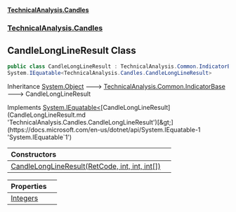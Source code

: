 #### [TechnicalAnalysis.Candles](TechnicalAnalysis.Candles.md 'TechnicalAnalysis.Candles')
### [TechnicalAnalysis.Candles](TechnicalAnalysis.Candles.md#TechnicalAnalysis.Candles 'TechnicalAnalysis.Candles')

## CandleLongLineResult Class

```csharp
public class CandleLongLineResult : TechnicalAnalysis.Common.IndicatorBase,
System.IEquatable<TechnicalAnalysis.Candles.CandleLongLineResult>
```

Inheritance [System.Object](https://docs.microsoft.com/en-us/dotnet/api/System.Object 'System.Object') &#129106; [TechnicalAnalysis.Common.IndicatorBase](https://docs.microsoft.com/en-us/dotnet/api/TechnicalAnalysis.Common.IndicatorBase 'TechnicalAnalysis.Common.IndicatorBase') &#129106; CandleLongLineResult

Implements [System.IEquatable&lt;](https://docs.microsoft.com/en-us/dotnet/api/System.IEquatable-1 'System.IEquatable`1')[CandleLongLineResult](CandleLongLineResult.md 'TechnicalAnalysis.Candles.CandleLongLineResult')[&gt;](https://docs.microsoft.com/en-us/dotnet/api/System.IEquatable-1 'System.IEquatable`1')

| Constructors | |
| :--- | :--- |
| [CandleLongLineResult(RetCode, int, int, int[])](CandleLongLineResult.CandleLongLineResult(RetCode,int,int,int[]).md 'TechnicalAnalysis.Candles.CandleLongLineResult.CandleLongLineResult(TechnicalAnalysis.Common.RetCode, int, int, int[])') | |

| Properties | |
| :--- | :--- |
| [Integers](CandleLongLineResult.Integers.md 'TechnicalAnalysis.Candles.CandleLongLineResult.Integers') | |
